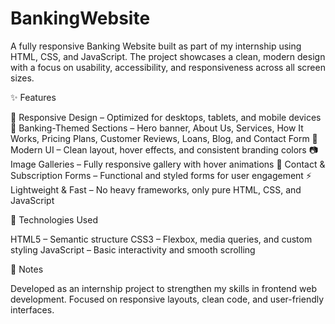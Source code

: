 # BankingWebsite
A fully responsive Banking Website built as part of my internship using HTML, CSS, and JavaScript.
The project showcases a clean, modern design with a focus on usability, accessibility, and responsiveness across all screen sizes.

✨ Features

📱 Responsive Design – Optimized for desktops, tablets, and mobile devices
🏦 Banking-Themed Sections – Hero banner, About Us, Services, How It Works, Pricing Plans, Customer Reviews, Loans, Blog, and Contact Form
🎨 Modern UI – Clean layout, hover effects, and consistent branding colors
📷 Image Galleries – Fully responsive gallery with hover animations
💬 Contact & Subscription Forms – Functional and styled forms for user engagement
⚡ Lightweight & Fast – No heavy frameworks, only pure HTML, CSS, and JavaScript

🚀 Technologies Used

HTML5 – Semantic structure
CSS3 – Flexbox, media queries, and custom styling
JavaScript – Basic interactivity and smooth scrolling

📝 Notes

Developed as an internship project to strengthen my skills in frontend web development.
Focused on responsive layouts, clean code, and user-friendly interfaces.
